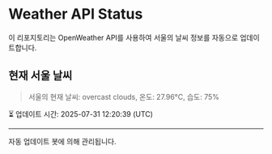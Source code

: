 
# Weather API Status

이 리포지토리는 OpenWeather API를 사용하여 서울의 날씨 정보를 자동으로 업데이트합니다.

## 현재 서울 날씨
> 서울의 현재 날씨: overcast clouds, 온도: 27.96°C, 습도: 75%

⏳ 업데이트 시간: 2025-07-31 12:20:39 (UTC)

---
자동 업데이트 봇에 의해 관리됩니다.
